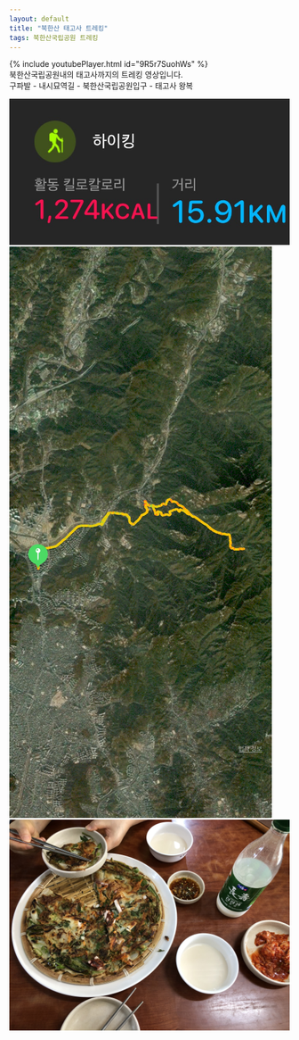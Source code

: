 ```yaml
---
layout: default
title: "북한산 태고사 트레킹"
tags: 북한산국립공원 트레킹
---
```


{% include youtubePlayer.html id="9R5r7SuohWs" %}
<br/>
북한산국립공원내의 태고사까지의 트레킹 영상입니다.
<br/>
구파발 - 내시묘역길 - 북한산국립공원입구 - 태고사 왕복
<br/>

![산행정보](/images/2021-06-27-북한산국립공원-태고사-트레킹/IMG-5759.JPG)<br/>
![산행루트](/images/2021-06-27-북한산국립공원-태고사-트레킹/IMG-5760.JPG)<br/>
![먹걸리와 해물파전](/images/2021-06-27-북한산국립공원-태고사-트레킹/IMG-5755.jpg)<br/>
